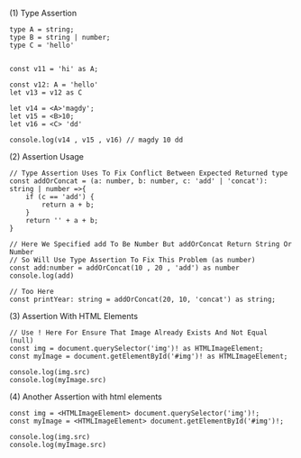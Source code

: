 (1) Type Assertion

    type A = string;
    type B = string | number;
    type C = 'hello'


    const v11 = 'hi' as A; 

    const v12: A = 'hello'
    let v13 = v12 as C

    let v14 = <A>'magdy';
    let v15 = <B>10;
    let v16 = <C> 'dd'

    console.log(v14 , v15 , v16) // magdy 10 dd


(2) Assertion Usage

    // Type Assertion Uses To Fix Conflict Between Expected Returned type
    const addOrConcat = (a: number, b: number, c: 'add' | 'concat'): string | number =>{
        if (c == 'add') {
            return a + b;
        }
        return '' + a + b;
    }

    // Here We Specified add To Be Number But addOrConcat Return String Or Number
    // So Will Use Type Assertion To Fix This Problem (as number)
    const add:number = addOrConcat(10 , 20 , 'add') as number
    console.log(add)

    // Too Here
    const printYear: string = addOrConcat(20, 10, 'concat') as string;


(3) Assertion With HTML Elements

    // Use ! Here For Ensure That Image Already Exists And Not Equal (null)
    const img = document.querySelector('img')! as HTMLImageElement;
    const myImage = document.getElementById('#img')! as HTMLImageElement;

    console.log(img.src)
    console.log(myImage.src)


(4) Another Assertion with html elements

    const img = <HTMLImageElement> document.querySelector('img')!;
    const myImage = <HTMLImageElement> document.getElementById('#img')!;

    console.log(img.src)
    console.log(myImage.src)
